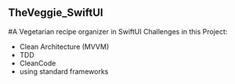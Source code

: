## TheVeggie_SwiftUI
#A Vegetarian recipe organizer in SwiftUI
Challenges in this Project:
- Clean Architecture (MVVM)
- TDD
- CleanCode
- using standard frameworks
